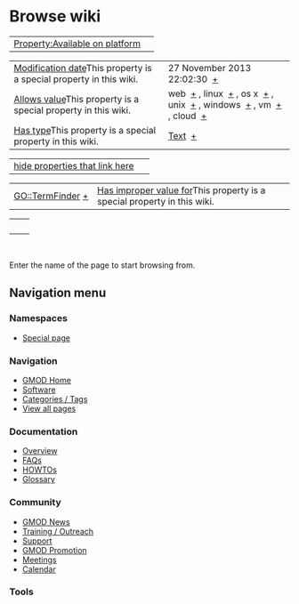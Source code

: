



<span id="top"></span>




# <span dir="auto">Browse wiki</span>






|  |  |
|----|----|
| [Property:Available on platform](/wiki/Property%253AAvailable_on_platform "Property:Available on platform") |  |

|  |  |
|----|----|
| <span class="smw-highlighter" data-type="1" state="inline" data-title="Property"><span class="smwbuiltin">[Modification date](/wiki/Property:Modification_date "Property:Modification date")</span><span class="smwttcontent">This property is a special property in this wiki.</span></span> | <span class="smwb-value">27 November 2013 22:02:30  <span class="smwsearch">[+](/wiki/Special%253ASearchByProperty/Modification-20date/27-20November-202013-2022:02:30 "Special%253ASearchByProperty/Modification-20date/27-20November-202013-2022:02:30")</span></span> |
| <span class="smw-highlighter" data-type="1" state="inline" data-title="Property"><span class="smwbuiltin">[Allows value](/wiki/Property%253AAllows_value "Property:Allows value")</span><span class="smwttcontent">This property is a special property in this wiki.</span></span> | <span class="smwb-value">web  <span class="smwsearch">[+](/wiki/Special%253ASearchByProperty/Allows-20value/web "Special%253ASearchByProperty/Allows-20value/web")</span></span> , <span class="smwb-value">linux  <span class="smwsearch">[+](/wiki/Special%253ASearchByProperty/Allows-20value/linux "Special%253ASearchByProperty/Allows-20value/linux")</span></span> , <span class="smwb-value">os x  <span class="smwsearch">[+](/wiki/Special%253ASearchByProperty/Allows-20value/os-20x "Special%253ASearchByProperty/Allows-20value/os-20x")</span></span> , <span class="smwb-value">unix  <span class="smwsearch">[+](/wiki/Special%253ASearchByProperty/Allows-20value/unix "Special%253ASearchByProperty/Allows-20value/unix")</span></span> , <span class="smwb-value">windows  <span class="smwsearch">[+](/wiki/Special%253ASearchByProperty/Allows-20value/windows "Special%253ASearchByProperty/Allows-20value/windows")</span></span> , <span class="smwb-value">vm  <span class="smwsearch">[+](/wiki/Special%253ASearchByProperty/Allows-20value/vm "Special%253ASearchByProperty/Allows-20value/vm")</span></span> , <span class="smwb-value">cloud  <span class="smwsearch">[+](/wiki/Special%253ASearchByProperty/Allows-20value/cloud "Special%253ASearchByProperty/Allows-20value/cloud")</span></span> |
| <span class="smw-highlighter" data-type="1" state="inline" data-title="Property"><span class="smwbuiltin">[Has type](/wiki/Property%253AHas_type "Property:Has type")</span><span class="smwttcontent">This property is a special property in this wiki.</span></span> | <span class="smwb-value">[Text](/wiki/Special%253ATypes/Text "Special%253ATypes/Text")  <span class="smwsearch">[+](/wiki/Special%253ASearchByProperty/Has-20type/Text "Special%253ASearchByProperty/Has-20type/Text")</span></span> |

<span id="smw_browse_incoming"></span>

|  |  |
|----|----|
| [hide properties that link here](/mediawiki/index.php?title=Special:Browse&offset=0&dir=out&article=Property%253AAvailable+on+platform)  |  |

|  |  |
|----|----|
| <span class="smwb-ivalue">[GO::TermFinder](/wiki/GO::TermFinder "GO::TermFinder") <span class="smwbrowse">[+](/wiki/Special%253ABrowse/GO%253A%253ATermFinder "Special%253ABrowse/GO%253A%253ATermFinder")</span></span> | <span class="smw-highlighter" data-type="1" state="inline" data-title="Property"><span class="smwbuiltin">[Has improper value for](/wiki/Property:Has_improper_value_for "Property:Has improper value for")</span><span class="smwttcontent">This property is a special property in this wiki.</span></span> |

|     |     |
|-----|-----|
|     |     |

 

Enter the name of the page to start browsing from.  








## Navigation menu



### Namespaces

- <span id="ca-nstab-special">[Special
  page](/wiki/Special%253ABrowse/Property%253AAvailable_on_platform "This is a special page, you cannot edit the page itself")</span>






### Navigation



- <span id="n-GMOD-Home">[GMOD Home](/wiki/Main_Page)</span>
- <span id="n-Software">[Software](/wiki/GMOD_Components)</span>
- <span id="n-Categories-.2F-Tags">[Categories /
  Tags](/wiki/Categories)</span>
- <span id="n-View-all-pages">[View all
  pages](/wiki/Special:AllPages)</span>




### Documentation



- <span id="n-Overview">[Overview](/wiki/Overview)</span>
- <span id="n-FAQs">[FAQs](/wiki/Category%253AFAQ)</span>
- <span id="n-HOWTOs">[HOWTOs](/wiki/Category%253AHOWTO)</span>
- <span id="n-Glossary">[Glossary](/wiki/Glossary)</span>




### Community



- <span id="n-GMOD-News">[GMOD News](/wiki/GMOD_News)</span>
- <span id="n-Training-.2F-Outreach">[Training /
  Outreach](/wiki/Training_and_Outreach)</span>
- <span id="n-Support">[Support](/wiki/Support)</span>
- <span id="n-GMOD-Promotion">[GMOD
  Promotion](/wiki/GMOD_Promotion)</span>
- <span id="n-Meetings">[Meetings](/wiki/Meetings)</span>
- <span id="n-Calendar">[Calendar](/wiki/Calendar)</span>




### Tools












<!-- -->




